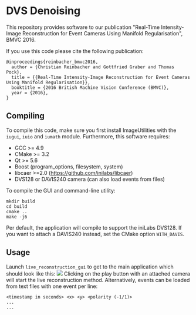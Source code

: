 # DVS Denoising
This repository provides software to our publication "Real-Time Intensity-Image Reconstruction for Event Cameras Using Manifold Regularisation", BMVC 2016.

If you use this code please cite the following publication:
~~~
@inproceedings{reinbacher_bmvc2016,
  author = {Christian Reinbacher and Gottfried Graber and Thomas Pock},
  title = {{Real-Time Intensity-Image Reconstruction for Event Cameras Using Manifold Regularisation}},
  booktitle = {2016 British Machine Vision Conference (BMVC)},
  year = {2016},
}
~~~

## Compiling
To compile this code, make sure you first install ImageUtilities with the `iugui`, `iuio` and `iumath` module. Furthermore, this software requires:
 - GCC >= 4.9
 - CMake >= 3.2
 - Qt >= 5.6
 - Boost (program_options, filesystem, system)
 - libcaer >=2.0 (https://github.com/inilabs/libcaer)
 - DVS128 or DAVIS240 camera (can also load events from files)

 To compile the GUI and command-line utility:
 ~~~
mkdir build
cd build
cmake ..
make -j6
 ~~~

 Per default, the application will compile to support the iniLabs DVS128. If you want to attach a DAVIS240 instead, set the CMake option `WITH_DAVIS`.

## Usage
Launch `live_reconstruction_gui` to get to the main application which should look like this:
<img src="https://github.com/VLOGroup/dvs-denoising/raw/master/images/screenshot.png"></img>
Clicking on the play button with an attached camera will start the live reconstruction method. Alternatively, events can be loaded from text files with one event per line:
~~~
<timestamp in seconds> <x> <y> <polarity (-1/1)>
...
...
~~~
